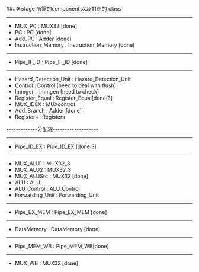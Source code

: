 ###各stage 所需的component 以及對應的 class


----------------------------------

- MUX_PC : MUX32    [done]
- PC : PC           [done]
- Add_PC : Adder    [done]
- Instruction_Memory : Instruction_Memory  [done]

---------------------------------

- Pipe_IF_ID : Pipe_IF_ID  [done]

----------------------------------

- Hazard_Detection_Unit : Hazard_Detection_Unit
- Control : Control		[need to deal with flush]
- Immgen : Immgen		[need to check]
- Register_Equal : Register_Equal[done(?]
- MUX_IDEX : MUXcontrol
- Add_Branch : Adder       [done]
- Registers : Registers

-------------分配線-------------------


----------------------------------

- Pipe_ID_EX : Pipe_ID_EX	[done(?]

----------------------------------

- MUX_ALU1 : MUX32_3
- MUX_ALU2 : MUX32_3
- MUX_ALUSrc : MUX32         [done]
- ALU : ALU
- ALU_Control : ALU_Control 
- Forwarding_Unit : Forwarding_Unit

----------------------------------

- Pipe_EX_MEM : Pipe_EX_MEM [done]

----------------------------------

- DataMemory : DataMemory   [done]

----------------------------------

- Pipe_MEM_WB : Pipe_MEM_WB[done]

----------------------------------

- MUX_WB : MUX32            [done]
